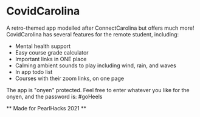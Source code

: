 # CovidCarolina

A retro-themed app modelled after ConnectCarolina but offers much more! CovidCarolina has several features for the remote student, including:

- Mental health support
- Easy course grade calculator
- Important links in ONE place
- Calming ambient sounds to play including wind, rain, and waves
- In app todo list
- Courses with their zoom links, on one page

The app is "onyen" protected. Feel free to enter whatever you like for the onyen, and the password is:
#goHeels

** Made for PearlHacks 2021 **
